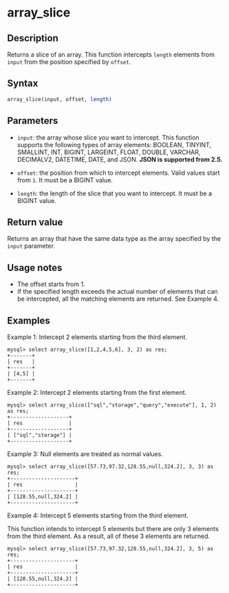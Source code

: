 ---
---

# array_slice

## Description

Returns a slice of an array. This function intercepts `length` elements from `input` from the position specified by `offset`.

## Syntax

```Haskell
array_slice(input, offset, length)
```

## Parameters

- `input`: the array whose slice you want to intercept. This function supports the following types of array elements: BOOLEAN, TINYINT, SMALLINT, INT, BIGINT, LARGEINT, FLOAT, DOUBLE, VARCHAR, DECIMALV2, DATETIME, DATE, and JSON. **JSON is supported from 2.5.**

- `offset`: the position from which to intercept elements. Valid values start from `1`. It must be a BIGINT value.

- `length`: the length of the slice that you want to intercept. It must be a BIGINT value.

## Return value

Returns an array that have the same data type as the array specified by the `input` parameter.

## Usage notes

- The offset starts from 1.
- If the specified length exceeds the actual number of elements that can be intercepted, all the matching elements are returned. See Example 4.

## Examples

Example 1: Intercept 2 elements starting from the third element.

```Plain
mysql> select array_slice([1,2,4,5,6], 3, 2) as res;
+-------+
| res   |
+-------+
| [4,5] |
+-------+
```

Example 2: Intercept 2 elements starting from the first element.

```Plain
mysql> select array_slice(["sql","storage","query","execute"], 1, 2) as res;
+-------------------+
| res               |
+-------------------+
| ["sql","storage"] |
+-------------------+
```

Example 3: Null elements are treated as normal values.

```Plain
mysql> select array_slice([57.73,97.32,128.55,null,324.2], 3, 3) as res;
+---------------------+
| res                 |
+---------------------+
| [128.55,null,324.2] |
+---------------------+
```

Example 4: Intercept 5 elements starting from the third element.

This function intends to intercept 5 elements but there are only 3 elements from the third element. As a result, all of these 3 elements are returned.

```Plain
mysql> select array_slice([57.73,97.32,128.55,null,324.2], 3, 5) as res;
+---------------------+
| res                 |
+---------------------+
| [128.55,null,324.2] |
+---------------------+
```

